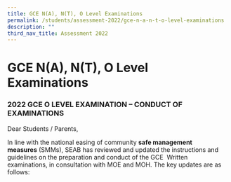 ```yaml
---
title: GCE N(A), N(T), O Level Examinations
permalink: /students/assessment-2022/gce-n-a-n-t-o-level-examinations
description: ""
third_nav_title: Assessment 2022
---
```

# **GCE N(A), N(T), O Level Examinations**

### 2022 GCE O LEVEL EXAMINATION – CONDUCT OF EXAMINATIONS

Dear Students / Parents,  
  
In line with the national easing of community **safe management measures** (SMMs), SEAB has reviewed and updated the instructions and guidelines on the preparation and conduct of the GCE  Written examinations, in consultation with MOE and MOH. The key updates are as follows: